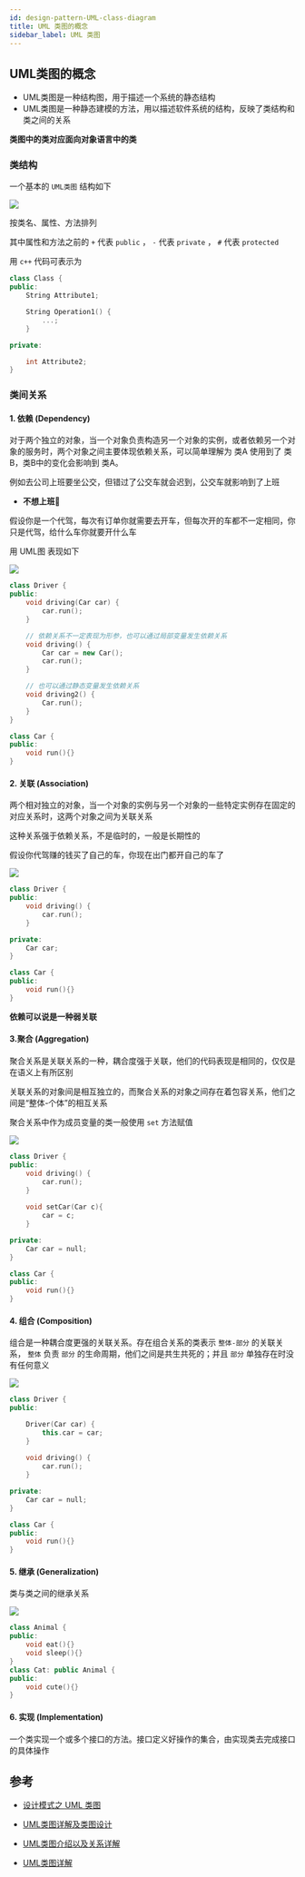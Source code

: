 ```yaml
---
id: design-pattern-UML-class-diagram
title: UML 类图的概念
sidebar_label: UML 类图
---
```


## UML类图的概念

- UML类图是一种结构图，用于描述一个系统的静态结构
- UML类图是一种静态建模的方法，用以描述软件系统的结构，反映了类结构和类之间的关系

**类图中的类对应面向对象语言中的类**

### 类结构

一个基本的 `UML类图` 结构如下

![](https://pictures-1304295136.cos.ap-guangzhou.myqcloud.com/screenshot/macOS/design-pattern/UML-class-diagram-01.png)

按类名、属性、方法排列

其中属性和方法之前的 `+` 代表 `public` ， `-` 代表 `private` ， `#` 代表 `protected` 

用 `c++` 代码可表示为

``` cpp
class Class {
public:
    String Attribute1;

    String Operation1() {
        ...;
    }

private:

    int Attribute2;
}
```

### 类间关系

#### 1. 依赖 (Dependency)
对于两个独立的对象，当一个对象负责构造另一个对象的实例，或者依赖另一个对象的服务时，两个对象之间主要体现依赖关系，可以简单理解为 类A 使用到了 类B，类B中的变化会影响到 类A。

例如去公司上班要坐公交，但错过了公交车就会迟到，公交车就影响到了上班

- **不想上班👻**

假设你是一个代驾，每次有订单你就需要去开车，但每次开的车都不一定相同，你只是代驾，给什么车你就要开什么车

用 UML图 表现如下

![](https://pictures-1304295136.cos.ap-guangzhou.myqcloud.com/screenshot/macOS/design-pattern/UML-class-diagram-02.png)

``` cpp
class Driver {
public:
    void driving(Car car) {
	    car.run();
    }

    // 依赖关系不一定表现为形参，也可以通过局部变量发生依赖关系
    void driving() {
        Car car = new Car();
        car.run();
    }

    // 也可以通过静态变量发生依赖关系
    void driving2() {
	    Car.run();
    }
}

class Car {
public:
    void run(){}
}
```

#### 2. 关联 (Association)
两个相对独立的对象，当一个对象的实例与另一个对象的一些特定实例存在固定的对应关系时，这两个对象之间为关联关系

这种关系强于依赖关系，不是临时的，一般是长期性的

假设你代驾赚的钱买了自己的车，你现在出门都开自己的车了

![](https://pictures-1304295136.cos.ap-guangzhou.myqcloud.com/screenshot/macOS/design-pattern/UML-class-diagram-03.png)

``` cpp
class Driver {
public:
    void driving() {
	    car.run();
    }

private:
    Car car;
}

class Car {
public:
    void run(){}
}
```

**依赖可以说是一种弱关联**

#### 3.聚合 (Aggregation)
聚合关系是关联关系的一种，耦合度强于关联，他们的代码表现是相同的，仅仅是在语义上有所区别

关联关系的对象间是相互独立的，而聚合关系的对象之间存在着包容关系，他们之间是“整体-个体”的相互关系

聚合关系中作为成员变量的类一般使用 `set` 方法赋值

![](https://pictures-1304295136.cos.ap-guangzhou.myqcloud.com/screenshot/macOS/design-pattern/UML-class-diagram-04.png)

``` cpp
class Driver {
public:
    void driving() {
	    car.run();
    }
    
    void setCar(Car c){
	    car = c;
    }

private:
    Car car = null;
}

class Car {
public:
    void run(){}
}
```

#### 4. 组合 (Composition)
组合是一种耦合度更强的关联关系。存在组合关系的类表示 `整体-部分` 的关联关系， `整体` 负责 `部分` 的生命周期，他们之间是共生共死的；并且 `部分` 单独存在时没有任何意义

![](https://pictures-1304295136.cos.ap-guangzhou.myqcloud.com/screenshot/macOS/design-pattern/UML-class-diagram-05.png)

``` cpp
class Driver {
public:

    Driver(Car car) {
	    this.car = car;
    }
    
    void driving() {
	    car.run();
    }

private:
    Car car = null;
}

class Car {
public:
    void run(){}
}
```

#### 5. 继承 (Generalization)

类与类之间的继承关系

![](https://pictures-1304295136.cos.ap-guangzhou.myqcloud.com/screenshot/macOS/design-pattern/UML-class-diagram-06.png)

``` cpp
class Animal {
public:
    void eat(){}
    void sleep(){}
}
class Cat: public Animal {
public:
    void cute(){}
}
```

#### 6. 实现 (Implementation)
一个类实现一个或多个接口的方法。接口定义好操作的集合，由实现类去完成接口的具体操作


## 参考

- [设计模式之 UML 类图](https://zhuanlan.zhihu.com/p/24576502)

- [UML类图详解及类图设计](https://www.cnblogs.com/liujiarui/p/12289537.html)

- [UML类图介绍以及关系详解](https://www.pianshen.com/article/1059678851/)

- [UML类图详解](https://www.awaimai.com/patterns/uml)